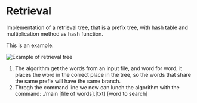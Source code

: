 # Retrieval
Implementation of a retrieval tree, that is a prefix tree, with hash table and multiplication method as hash function. 

This is an example: 

![Example of retrieval tree](https://camo.githubusercontent.com/9bf75187b0b760703655ad1700feaa98b3c59ae0/68747470733a2f2f69312e77702e636f6d2f7468656f72796f6670726f6772616d6d696e672e636f6d2f77702d636f6e74656e742f75706c6f6164732f323031352f30362f7472696531322e6a7067)

1. The algorithm get the words from an input file, and word for word, it places the word in the correct place in the tree, so the words that share the same prefix will have the same branch. 
2. Throgh the command line we now can lunch the algorithm with the command: ./main [file of words].[txt] [word to search]

